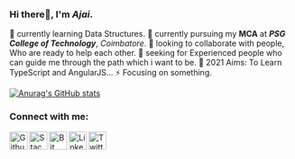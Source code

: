 ### Hi there👋, I'm *Ajai*.
   
   🌱 currently learning Data Structures.
   🔭 currently pursuing my **MCA** at ***PSG College of Technology***, *Coimbatore*.
   💬 looking to collaborate with people, Who are ready to help each other.
   🤔 seeking for Experienced people who can guide me through the path which i want to be.
   🥅 2021 Aims: To Learn TypeScript and AngularJS...
   ⚡ Focusing on something.
   
[![Anurag's GitHub stats](https://github-readme-stats.vercel.app/api?username=AjaiJA)](https://github.com/anuraghazra/github-readme-stats)

### Connect with me:<br>

   [<img align="left" alt="Github" width="32px" title="Github" src="https://cdn2.iconfinder.com/data/icons/social-icons-circular-color/512/github-512.png" />](https://github.com/AjaiJA/)
   [<img align="left" alt="Stack Overflow" width="32px" title="Stack Overflow" src="https://cdn2.iconfinder.com/data/icons/social-icons-33/128/Stack_Overflow-512.png" />](https://stackoverflow.com/users/12341806/ajaija?tab=profile)
   [<img align="left" alt="Bit Bucket" width="32px" title="Bit Bucket" src="https://cdn4.iconfinder.com/data/icons/logos-and-brands/512/44_Bitbucket_logo_logos-512.png" />](https://bitbucket.org/dashboard/projects)
   [<img align="left" alt="LinkedIn" width="32px" title="LinkedIN" src="http://pngimg.com/uploads/linkedIn/linkedIn_PNG24.png" />](https://www.linkedin.com/in/ajaija/)
   [<img align="left" alt="Twitter" title="Twitter" width="32px" src="https://www.freepnglogos.com/uploads/twitter-logo-png/twitter-logo-vector-png-clipart-1.png" />](https://twitter.com/Ajai__JA)

<br>
<br>
